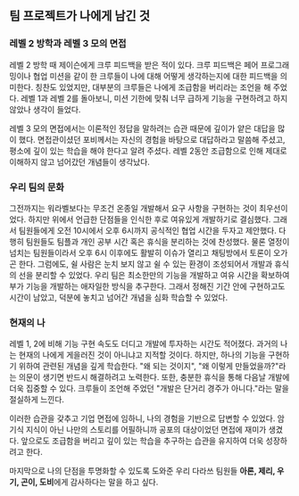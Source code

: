 ## 팀 프로젝트가 나에게 남긴 것
### 레벨 2 방학과 레벨 3 모의 면접
레벨 2 방학 때 제이슨에게 크루 피드백을 받은 적이 있다. 크루 피드백은 페어 프로그래밍이나 협업 미션을 같이 한 크루들이 나에 대해 어떻게 생각하는지에 대한 피드백을 의미한다. 칭찬도 있었지만,
대부분의 크루들은 나에게 조급함을 버리라는 조언을 해 주었다. 레벨 1과 레벨 2를 돌아보니, 미션 기한에 맞춰 너무 급하게 기능을 구현하려고 하지 않았나 생각이 들었다.  

레벨 3 모의 면접에서는 이론적인 정답을 말하려는 습관 때문에 깊이가 얕은 대답을 많이 했다. 면접관이셨던 포비께서는 자신의 경험을 바탕으로 대답하라고 말씀해 주셨고, 
평소에 깊이 있는 학습을 해야 한다고 알려 주셨다. 레벨 2동안 조급함으로 인해 제대로 이해하지 않고 넘어갔던 개념들이 생각났다.  
  
### 우리 팀의 문화
그전까지는 워라벨보다는 무조건 온종일 개발해서 요구 사항을 구현하는 것이 최우선이었다. 하지만 위에서 언급한 단점들을 인식한 후로 여유있게 개발하기로 결심했다. 그래서 팀원들에게 오전 10시에서 오후 6시까지 공식적인 협업 시간을 두자고 제안했다. 다행히 팀원들도 팀플과 개인 공부 시간 혹은 휴식을 분리하는 것에 찬성했다. 물론 열정이 넘치는 팀원들이라서 오후 6시 이후에도 활발히 이슈가 열리고 채팅방에서 토론이 오가곤 한다. 그럼에도, 쉴 사람은 눈치 보지 않고 쉴 수 있는 환경이 조성되어서 개발과 휴식의 선을 분리할 수 있었다.
우리 팀은 최소한만의 기능을 개발하고 여유 시간을 확보하여 부가 기능을 개발하는 애자일한 방식을 추구한다. 그래서 정해진 기간 안에 구현하고도 시간이 남았고, 덕분에 놓치고 넘어간 개념을 심화 학습할 수 있었다. 

### 현재의 나
레벨 1, 2에 비해 기능 구현 속도도 더디고 개발에 투자하는 시간도 적어졌다. 과거의 나는 현재의 나에게 게을러진 것이 아니냐고 지적할 것이다. 하지만, 하나의 기능을 구현하기 위하여 관련된 개념을 깊게 학습한다. "왜 되는 것이지", "왜 이렇게 만들었을까?"라는 의문이 생기면 반드시 해결하려고 노력한다. 또한, 충분한 휴식을 통해 다음날 개발에 더욱 집중할 수 있다. 크루들이 조언해 주었던 "개발은 단거리 경주가 아니다."라는 말을 절실하게 느낀다.

이러한 습관을 갖추고 기업 면접에 임하니, 나의 경험을 기반으로 답변할 수 있었다. 암기식 지식이 아닌 나만의 스토리를 어필하니까 공포의 대상이었던 면접에 재미가 생겼다. 앞으로도 조급함을 버리고 깊이 있는 학습을 추구하는 습관을 유지하여 더욱 성장하려고 한다.  

마지막으로 나의 단점을 투명화할 수 있도록 도와준 우리 다라쓰 팀원들 **아론, 제리, 우기, 곤이, 도비**에게 감사하다는 말을 하고 싶다.
